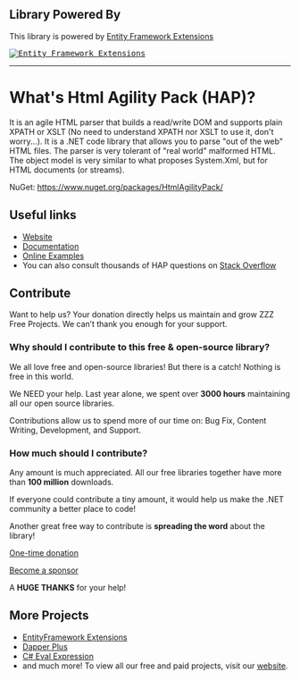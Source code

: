 ## Library Powered By

This library is powered by [Entity Framework Extensions](https://entityframework-extensions.net/?z=github&y=entityframework-plus)

<a href="https://entityframework-extensions.net/?z=github&y=entityframework-plus">
<kbd>
<img src="https://zzzprojects.github.io/images/logo/entityframework-extensions-pub.jpg" alt="Entity Framework Extensions" />
</kbd>
</a>

---

# What's Html Agility Pack (HAP)?
It is an agile HTML parser that builds a read/write DOM and supports plain XPATH or XSLT (No need to understand XPATH nor XSLT to use it, don't worry...). It is a .NET code library that allows you to parse "out of the web" HTML files. The parser is very tolerant of "real world" malformed HTML. The object model is very similar to what proposes System.Xml, but for HTML documents (or streams).

NuGet: https://www.nuget.org/packages/HtmlAgilityPack/

## Useful links

- [Website](https://html-agility-pack.net/)
- [Documentation](https://html-agility-pack.net/documentation)
- [Online Examples](https://html-agility-pack.net/online-examples) 
- You can also consult thousands of HAP questions on [Stack Overflow](https://stackoverflow.com/questions/tagged/html-agility-pack)

## Contribute

Want to help us? Your donation directly helps us maintain and grow ZZZ Free Projects. We can’t thank you enough for your support.

### Why should I contribute to this free & open-source library?
We all love free and open-source libraries!
But there is a catch! Nothing is free in this world.

We NEED your help. Last year alone, we spent over **3000 hours** maintaining all our open source libraries.

Contributions allow us to spend more of our time on: Bug Fix, Content Writing, Development, and Support.

### How much should I contribute?
Any amount is much appreciated. All our free libraries together have more than **100 million** downloads.

If everyone could contribute a tiny amount, it would help us make the .NET community a better place to code!

Another great free way to contribute is  **spreading the word** about the library!
 
[One-time donation](https://zzzprojects.com/contribute)

[Become a sponsor](https://github.com/sponsors/zzzprojects) 

A **HUGE THANKS** for your help!

## More Projects

- [EntityFramework Extensions](https://entityframework-extensions.net/)
- [Dapper Plus](https://dapper-plus.net/)
- [C# Eval Expression](https://eval-expression.net/)
- and much more! 
To view all our free and paid projects, visit our [website](https://zzzprojects.com/).
